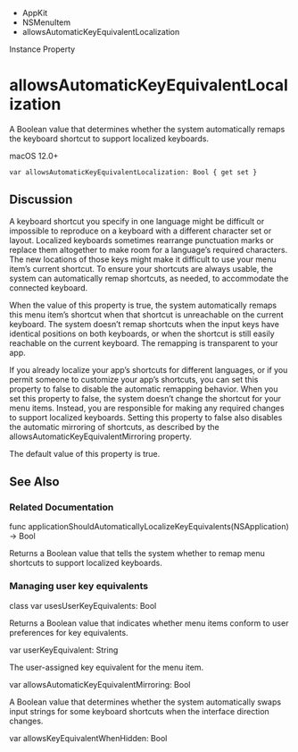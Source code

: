 

- AppKit
- NSMenuItem
-  allowsAutomaticKeyEquivalentLocalization 

Instance Property

# allowsAutomaticKeyEquivalentLocalization

A Boolean value that determines whether the system automatically remaps the keyboard shortcut to support localized keyboards.

macOS 12.0+

``` source
var allowsAutomaticKeyEquivalentLocalization: Bool { get set }
```

## Discussion

A keyboard shortcut you specify in one language might be difficult or impossible to reproduce on a keyboard with a different character set or layout. Localized keyboards sometimes rearrange punctuation marks or replace them altogether to make room for a language’s required characters. The new locations of those keys might make it difficult to use your menu item’s current shortcut. To ensure your shortcuts are always usable, the system can automatically remap shortcuts, as needed, to accommodate the connected keyboard.

When the value of this property is true, the system automatically remaps this menu item’s shortcut when that shortcut is unreachable on the current keyboard. The system doesn’t remap shortcuts when the input keys have identical positions on both keyboards, or when the shortcut is still easily reachable on the current keyboard. The remapping is transparent to your app.

If you already localize your app’s shortcuts for different languages, or if you permit someone to customize your app’s shortcuts, you can set this property to false to disable the automatic remapping behavior. When you set this property to false, the system doesn’t change the shortcut for your menu items. Instead, you are responsible for making any required changes to support localized keyboards. Setting this property to false also disables the automatic mirroring of shortcuts, as described by the allowsAutomaticKeyEquivalentMirroring property.

The default value of this property is true.

## See Also

### Related Documentation

func applicationShouldAutomaticallyLocalizeKeyEquivalents(NSApplication) -> Bool

Returns a Boolean value that tells the system whether to remap menu shortcuts to support localized keyboards.

### Managing user key equivalents

class var usesUserKeyEquivalents: Bool

Returns a Boolean value that indicates whether menu items conform to user preferences for key equivalents.

var userKeyEquivalent: String

The user-assigned key equivalent for the menu item.

var allowsAutomaticKeyEquivalentMirroring: Bool

A Boolean value that determines whether the system automatically swaps input strings for some keyboard shortcuts when the interface direction changes.

var allowsKeyEquivalentWhenHidden: Bool

